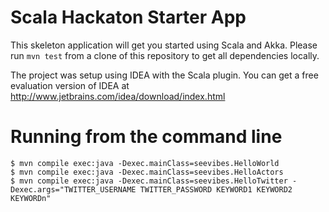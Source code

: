 Scala Hackaton Starter App
==========================

This skeleton application will get you started using Scala and Akka. Please run `mvn test` from a clone of this repository to get all dependencies locally.

The project was setup using IDEA with the Scala plugin. You can get a free evaluation version of IDEA at http://www.jetbrains.com/idea/download/index.html

Running from the command line
=============================

    $ mvn compile exec:java -Dexec.mainClass=seevibes.HelloWorld
    $ mvn compile exec:java -Dexec.mainClass=seevibes.HelloActors
    $ mvn compile exec:java -Dexec.mainClass=seevibes.HelloTwitter -Dexec.args="TWITTER_USERNAME TWITTER_PASSWORD KEYWORD1 KEYWORD2 KEYWORDn"
